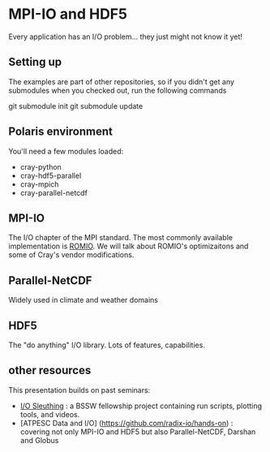 # MPI-IO and HDF5

Every application has an I/O problem... they just might not know it yet!

## Setting up

The examples are part of other repositories, so if you didn't get any submodules when you checked out, run the following commands

   git submodule init
   git submodule update

## Polaris environment

You'll need a few modules loaded:
* cray-python
* cray-hdf5-parallel
* cray-mpich
* cray-parallel-netcdf

## MPI-IO

The I/O chapter of the MPI standard.  The most commonly available
implementation is [ROMIO](https://wordpress.cels.anl.gov/romio/).  We will talk
about ROMIO's optimizaitons and some of Cray's vendor modifications.

## Parallel-NetCDF

Widely used in climate and weather domains

## HDF5

The "do anything" I/O library.  Lots of features, capabilities.

## other resources
This presentation builds on past seminars:

* [I/O Sleuthing](https://github.com/radix-io/io-sleuthing) : a BSSW fellowship project containing run scripts, plotting tools, and videos.
* [ATPESC Data and I/O] (https://github.com/radix-io/hands-on) : covering not only MPI-IO and HDF5 but also Parallel-NetCDF, Darshan and Globus
